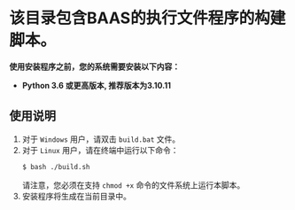 # 该目录包含BAAS的执行文件程序的构建脚本。

**使用安装程序之前，您的系统需要安装以下内容：**
- **Python 3.6 或更高版本, 推荐版本为3.10.11**

## 使用说明
1. 对于 `Windows` 用户，请双击 `build.bat` 文件。
2. 对于 `Linux` 用户，请在终端中运行以下命令：
    ```bash
    $ bash ./build.sh
    ```
    请注意，您必须在支持 `chmod +x` 命令的文件系统上运行本脚本。
3. 安装程序将生成在当前目录中。
